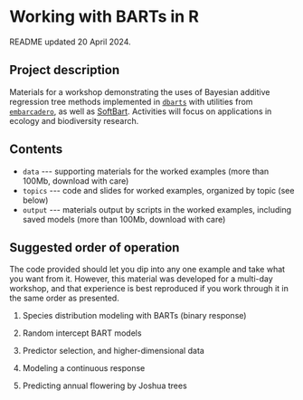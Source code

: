 Working with BARTs in R
=======================


README updated 20 April 2024.


Project description
-------------------

Materials for a workshop demonstrating the uses of Bayesian additive regression tree methods implemented in [`dbarts`](https://cran.r-project.org/web/packages/dbarts) with utilities from [`embarcadero`](https://www.github.com/cjcarlson/embarcadero), as well as [SoftBart](https://www.github.com/theodds/SoftBART). Activities will focus on applications in ecology and biodiversity research.


Contents
--------

- `data` --- supporting materials for the worked examples (more than 100Mb, download with care)
- `topics` --- code and slides for worked examples, organized by topic (see below)
- `output` --- materials output by scripts in the worked examples, including saved models (more than 100Mb, download with care)


Suggested order of operation
----------------------------

The code provided should let you dip into any one example and take what you want from it. However, this material was developed for a multi-day workshop, and that experience is best reproduced if you work through it in the same order as presented.

1. Species distribution modeling with BARTs (binary response)

2. Random intercept BART models

3. Predictor selection, and higher-dimensional data

4. Modeling a continuous response

5. Predicting annual flowering by Joshua trees
